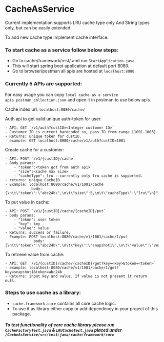 # CacheAsService

Current implementation supports LRU cache type only And String types only, but can be easily extended.

To add new cache type implement cache interface.

### To start cache as a service follow below steps:
- Go to cache/framework/rest/ and run `StartApplication.java`.
- This will start spring boot application at default port 8080.
- Go to browser/postman all apis are hosted at `localhost:8080`

### Currently 5 APIs are supported:
For easy usage you can copy `local cache as a service apis.postman_collection.json` and open it in postman to use below apis.

Cache index url: `localhost:8080/cache/`

Auth api to get valid unique auth-token for user:

	- API: GET `/v1/auth?custID=<Integer customer ID>`
	- Customer ID is current hardcoded so, pass ID from range [1001-1003].
	- Returns: unique token for custID.
	- example: GET localhost:8080/cache/v1/auth?custID=1001

Create cache for a customer:

	- API: POST `/v1/{custID}/cache`
	- Body params:
		- "token":<token got from auth api>
		- "size":<cache max size>
		- "cacheType": lru --currently only lru cache is supported.
	- returns: unique CacheID.
	- Example: localhost:8080/cache/v1/1001/cache
				body:{\n\t\"token\":\"abc24b\",\n\t\"size\":5,\n\t\"cacheType\":\"lru\"\n}"

To put value in cache:

	- API: POST `/v1/{custID}/cache/{cacheID}/put`
	- body params:
		- "token": user token
		- "key": key
		- "value": value
	- Returns: success or failure.
	- Example: POST localhost:8080/cache/v1/1001/cache/1/put
				 body:{\n\t\"token\":\"abc24b\",\n\t\"key\":\"snapshot1\",\n\t\"value\":\"version2\"\n}

To retrieve value from cache:
	
	- API: GET `/v1/{custID}/cache/{cacheID}/get?key=<key>&token=<token>`
	- example: localhost:8080/cache/v1/1001/cache/1/get?key=snapshot1&token=abc24b
	- Returns: input key and value. If value is not present it return null.

### Steps to use cache as a library:
- `cache.framework.core` contains all core cache logic.
- To use it as library either copy or add dependency in your project of this package.

##### To test functionality of core cache library please run `CacheFactoryTest.java` & `LRUCacheTest.java` placed under `/CacheAsService/src/test/java/cache/framework/core`
